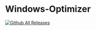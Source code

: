 # Windows-Optimizer

[![Github All Releases](https://img.shields.io/github/downloads/Mertsayar6623/Windows-Optimizer/total.svg)]()

